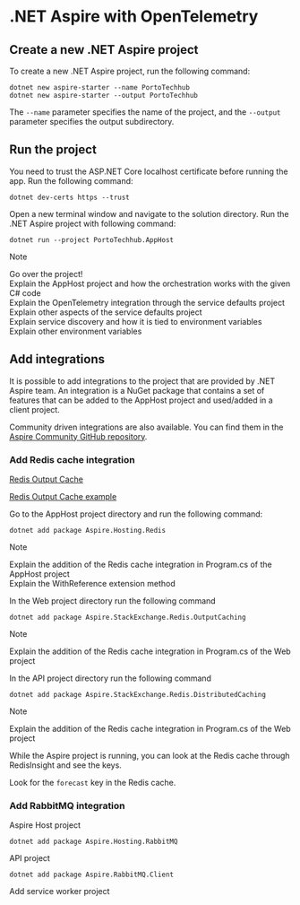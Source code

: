 # .NET Aspire with OpenTelemetry

## Create a new .NET Aspire project

To create a new .NET Aspire project, run the following command:

```
dotnet new aspire-starter --name PortoTechhub
dotnet new aspire-starter --output PortoTechhub
```

The `--name` parameter specifies the name of the project, and the `--output` parameter specifies the output subdirectory.

## Run the project

You need to trust the ASP.NET Core localhost certificate before running the app. Run the following command:

```
dotnet dev-certs https --trust
```

Open a new terminal window and navigate to the solution directory. Run the .NET Aspire project with following command:

```
dotnet run --project PortoTechhub.AppHost
```

> [!NOTE]
> Go over the project!  
> Explain the AppHost project and how the orchestration works with the given C# code  
> Explain the OpenTelemetry integration through the service defaults project  
> Explain other aspects of the service defaults project  
> Explain service discovery and how it is tied to environment variables  
> Explain other environment variables

## Add integrations

It is possible to add integrations to the project that are provided by .NET Aspire team.
An integration is a NuGet package that contains a set of features that can be added to the AppHost project and used/added in a client project.

Community driven integrations are also available. You can find them in the [Aspire Community GitHub repository](https://github.com/CommunityToolkit/Aspire).

### Add Redis cache integration

[Redis Output Cache](https://learn.microsoft.com/en-us/dotnet/aspire/caching/stackexchange-redis-output-caching-integration?tabs=dotnet-cli&pivots=redis)

[Redis Output Cache example](https://learn.microsoft.com/en-us/dotnet/aspire/caching/caching-integrations?tabs=dotnet-cli)

Go to the AppHost project directory and run the following command:

```
dotnet add package Aspire.Hosting.Redis
```

> [!NOTE]
> Explain the addition of the Redis cache integration in Program.cs of the AppHost project  
> Explain the WithReference extension method  

In the Web project directory run the following command

```
dotnet add package Aspire.StackExchange.Redis.OutputCaching
```

> [!NOTE]
> Explain the addition of the Redis cache integration in Program.cs of the Web project  

In the API project directory run the following command

```
dotnet add package Aspire.StackExchange.Redis.DistributedCaching
```

> [!NOTE]
> Explain the addition of the Redis cache integration in Program.cs of the Web project  

While the Aspire project is running, you can look at the Redis cache through RedisInsight and see the keys.

Look for the `forecast` key in the Redis cache.

### Add RabbitMQ integration

Aspire Host project

```
dotnet add package Aspire.Hosting.RabbitMQ
```

API project

```
dotnet add package Aspire.RabbitMQ.Client
```

Add service worker project